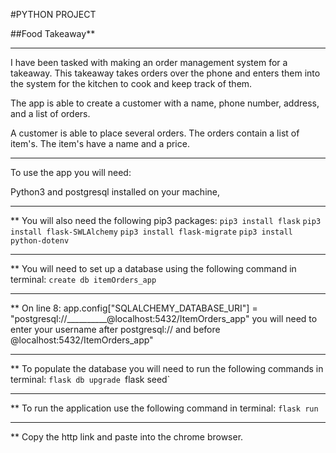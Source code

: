 #PYTHON PROJECT

##Food Takeaway**

---

I have been tasked with making an order management system for a takeaway. 
This takeaway takes orders over the phone and enters them into the system for the kitchen to cook and keep track of them. 

The app is able to create a customer with a name, phone number, address, and a list of orders.

A customer is able to place several orders. The orders contain a list of item's. The item's have a name and a price.

---

To use the app you will need:

 Python3 and postgresql installed on your machine,

 ---

** You will also need the following pip3 packages: 
`pip3 install flask`
`pip3 install flask-SWLAlchemy`
`pip3 install flask-migrate`
`pip3 install python-dotenv`

---

** You will need to set up a database using the following command in terminal:
`create db itemOrders_app`

---

** On line 8:
app.config["SQLALCHEMY_DATABASE_URI"] = "postgresql://__________@localhost:5432/ItemOrders_app"
 you will need to enter your username after postgresql://
 and before @localhost:5432/ItemOrders_app"

 ---

** To populate the database you will need to run the following commands in terminal:
`flask db upgrade
`flask seed`

---

** To run the application use the following command in terminal:
`flask run`

---

** Copy the http link and paste into the chrome browser.